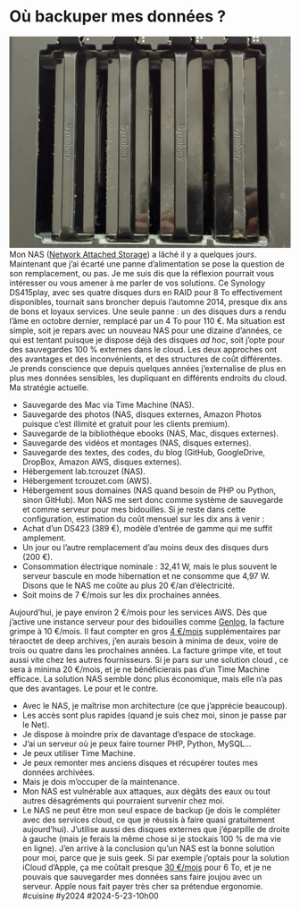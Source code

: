 # Où backuper mes données ?

![Mon DS415](_i/2024-05-23-093440.webp)
Mon NAS ([Network Attached Storage](https://fr.wikipedia.org/wiki/Serveur_de_stockage_en_r%C3%A9seau)) a lâché il y a quelques jours. Maintenant que j’ai écarté une panne d’alimentation se pose la question de son remplacement, ou pas. Je me suis dis que la réflexion pourrait vous intéresser ou vous amener à me parler de vos solutions.
Ce Synology DS415play, avec ses quatre disques durs en RAID pour 8 To effectivement disponibles, tournait sans broncher depuis l’automne 2014, presque dix ans de bons et loyaux services. Une seule panne : un des disques durs a rendu l’âme en octobre dernier, remplacé par un 4 To pour 110 €.
Ma situation est simple, soit je repars avec un nouveau NAS pour une dizaine d’années, ce qui est tentant puisque je dispose déjà des disques *ad hoc*, soit j’opte pour des sauvegardes 100 % externes dans le cloud. Les deux approches ont des avantages et des inconvénients, et des structures de coût différentes.
Je prends conscience que depuis quelques années j’externalise de plus en plus mes données sensibles, les dupliquant en différents endroits du cloud. Ma stratégie actuelle.
* Sauvegarde des Mac via Time Machine (NAS).
* Sauvegarde des photos (NAS, disques externes, Amazon Photos puisque c’est illimité et gratuit pour les clients premium).
* Sauvegarde de la bibliothèque ebooks (NAS, Mac, disques externes).
* Sauvegarde des vidéos et montages (NAS, disques externes).
* Sauvegarde des textes, des codes, du blog (GitHub, GoogleDrive, DropBox, Amazon AWS, disques externes).
* Hébergement lab.tcrouzet (NAS).
* Hébergement tcrouzet.com (AWS).
* Hébergement sous domaines (NAS quand besoin de PHP ou Python, sinon GitHub).
Mon NAS me sert donc comme système de sauvegarde et comme serveur pour mes bidouilles. Si je reste dans cette configuration, estimation du coût mensuel sur les dix ans à venir :
* Achat d’un DS423 (389 €), modèle d’entrée de gamme qui me suffit amplement.
* Un jour ou l’autre remplacement d’au moins deux des disques durs (200 €).
* Consommation électrique nominale : 32,41 W, mais le plus souvent le serveur bascule en mode hibernation et ne consomme que 4,97 W. Disons que le NAS me coûte au plus 20 €/an d’électricité.
* Soit moins de 7 €/mois sur les dix prochaines années.

Aujourd’hui, je paye environ 2 €/mois pour les services AWS. Dès que j’active une instance serveur pour des bidouilles comme [Genlog](https://genlog.tcrouzet.com/), la facture grimpe à 10 €/mois. Il faut compter en gros [4 €/mois](https://aws.amazon.com/fr/s3/pricing/) supplémentaires par téraoctet de deep archives, j’en aurais besoin à minima de deux, voire de trois ou quatre dans les prochaines années. La facture grimpe vite, et tout aussi vite chez les autres fournisseurs. Si je pars sur une solution cloud , ce sera à minima 20 €/mois, et je ne bénéficierais pas d’un Time Machine efficace. La solution NAS semble donc plus économique, mais elle n’a pas que des avantages.
Le pour et le contre.
* Avec le NAS, je maîtrise mon architecture (ce que j’apprécie beaucoup).
* Les accès sont plus rapides (quand je suis chez moi, sinon je passe par le Net).
* Je dispose à moindre prix de davantage d’espace de stockage.
* J’ai un serveur où je peux faire tourner PHP, Python, MySQL…
* Je peux utiliser Time Machine.
* Je peux remonter mes anciens disques et récupérer toutes mes données archivées.
* Mais je dois m’occuper de la maintenance.
* Mon NAS est vulnérable aux attaques, aux dégâts des eaux ou tout autres désagréments qui pourraient survenir chez moi.
* Le NAS ne peut être mon seul espace de backup (je dois le compléter avec des services cloud, ce que je réussis à faire quasi gratuitement aujourd’hui). J’utilise aussi des disques externes que j’éparpille de droite à gauche (mais je ferais la même chose si je stockais 100 % de ma vie en ligne).
J’en arrive à la conclusion qu’un NAS est la bonne solution pour moi, parce que je suis geek. Si par exemple j’optais pour la solution iCloud d’Apple, ça me coûtait presque [30 €/mois](https://www.apple.com/fr/icloud/) pour 6 To, et je ne pouvais que sauvegarder mes données sans faire joujou avec un serveur. Apple nous fait payer très cher sa prétendue ergonomie.
#cuisine #y2024 #2024-5-23-10h00


